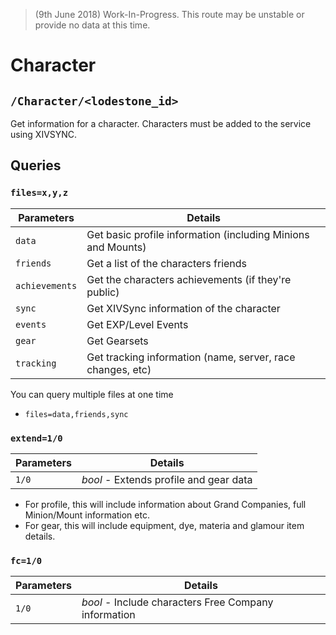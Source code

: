> (9th June 2018) Work-In-Progress. This route may be unstable or provide no data at this time.

# Character  

## `/Character/<lodestone_id>`  
  
Get information for a character. Characters must be added to the service using XIVSYNC.
  
## Queries  
  
### `files=x,y,z`  
  
| Parameters| Details |
|--|--|
| `data` | Get basic profile information (including Minions and Mounts) |
| `friends` | Get a list of the characters friends |
| `achievements` | Get the characters achievements (if they're public) |
| `sync` | Get XIVSync information of the character |
| `events` | Get EXP/Level Events |
| `gear` | Get Gearsets |
| `tracking` | Get tracking information (name, server, race changes, etc) |
      
You can query multiple files at one time  
  
- `files=data,friends,sync`  
  
### `extend=1/0`
  
| Parameters | Details
| -- | -- |
| `1/0` | *bool* - Extends profile and gear data |

- For profile, this will include information about Grand Companies, full Minion/Mount information etc.
- For gear, this will include equipment, dye, materia and glamour item details.

### `fc=1/0`

| Parameters | Details
| -- | -- |
| `1/0` | *bool* - Include characters Free Company information|
